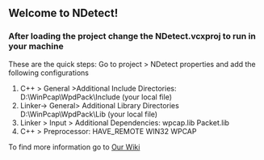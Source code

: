 ## Welcome to NDetect!

### After loading the project change the NDetect.vcxproj to run in your machine
These are the quick steps:
Go to project > NDetect properties and add the following configurations
<ol>
  <li>C++ > General >Additional Include Directories: D:\WinPcap\WpdPack\Include (your local file)</li>
  <li>Linker-> General> Additional Library Directories D:\WinPcap\WpdPack\Lib (your local file)</li>
  <li>Linker > Input > Additional Dependencies: wpcap.lib Packet.lib </li>
  <li>C++ > Preprocessor: HAVE_REMOTE WIN32 WPCAP</li>
</ol>

To find more information go to [Our Wiki](https://github.com/CSCI150Fall18Team5/NDetect/wiki)
